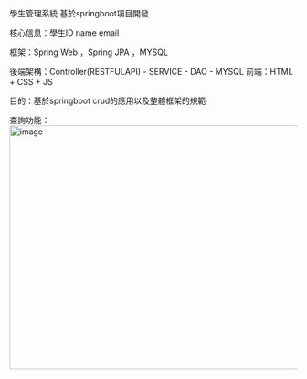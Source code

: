 學生管理系統
基於springboot項目開發

核心信息：學生ID name email

框架：Spring Web ，Spring JPA ，MYSQL

後端架構：Controller(RESTFULAPI) - SERVICE - DAO - MYSQL
前端：HTML + CSS + JS

目的：基於springboot crud的應用以及整體框架的規範

查詢功能：
<img width="1346" height="427" alt="image" src="https://github.com/user-attachments/assets/9412cb75-644c-45da-a983-67b5025064db" />
